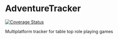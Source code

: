 # AdventureTracker
[![Coverage Status](https://coveralls.io/repos/github/johnhshapiro/AdventureTracker/badge.svg?branch=coveralls)](https://coveralls.io/github/johnhshapiro/AdventureTracker?branch=coveralls)

Multiplatform tracker for table top role playing games
